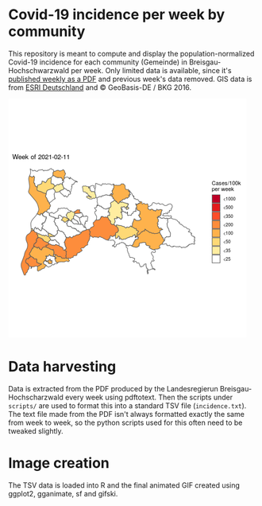 # Covid-19 incidence per week by community

This repository is meant to compute and display the population-normalized Covid-19 incidence for each community (Gemeinde) in Breisgau-Hochschwarzwald per week. Only limited data is available, since it's [published weekly as a PDF](https://www.breisgau-hochschwarzwald.de/pb/Breisgau-Hochschwarzwald/Start/Service+_+Verwaltung/Corona-Virus.html) and previous week's data removed. GIS data is from [ESRI Deutschland](https://opendata-esri-de.opendata.arcgis.com/) and © GeoBasis-DE / BKG 2016.

![Animated map](https://github.com/dpryan79/bhsw_covid_incidence/raw/main/animation.gif)

# Data harvesting

Data is extracted from the PDF produced by the Landesregierun Breisgau-Hochscharzwald every week using pdftotext. Then the scripts under `scripts/` are used to format this into a standard TSV file (`incidence.txt`). The text file made from the PDF isn't always formatted exactly the same from week to week, so the python scripts used for this often need to be tweaked slightly.

# Image creation

The TSV data is loaded into R and the final animated GIF created using ggplot2, gganimate, sf and gifski.
